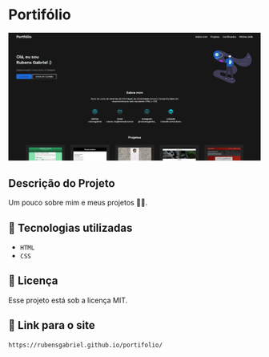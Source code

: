 # Portifólio

![preview](imagens/preview.png)

## Descrição do Projeto
<p> Um pouco sobre mim e meus projetos 👨‍💻. </p>

## 🚀 Tecnologias utilizadas
- ``HTML``
- ``CSS``

## :memo: Licença

Esse projeto está sob a licença MIT.

## 🔗 Link para o site

```
https://rubensgabriel.github.io/portifolio/
```
